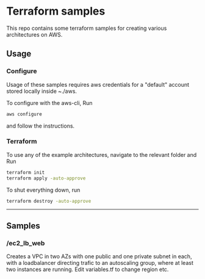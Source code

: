 # Terraform samples

This repo contains some terraform samples for creating various architectures on AWS.

## Usage

### Configure

Usage of these samples requires aws credentials for a "default" account stored locally inside ~./aws. 

To configure with the aws-cli, Run
```bash
aws configure
``` 
and follow the instructions.

### Terraform

To use any of the example architectures, navigate to the relevant folder and Run

```bash
terraform init
terraform apply -auto-approve
``` 

To shut everything down, run

```bash
terraform destroy -auto-approve
``` 


---

## Samples

### /ec2_lb_web
Creates a VPC in two AZs with one public and one private subnet in each, with a loadbalancer directing trafic to an autoscaling group, where at least two instances are running. Edit variables.tf to change region etc.